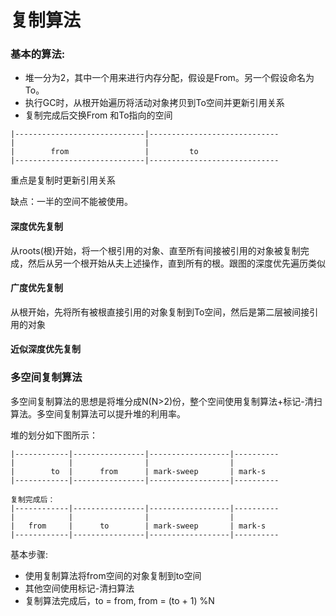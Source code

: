 # 复制算法



### 基本的算法:

* 堆一分为2，其中一个用来进行内存分配，假设是From。另一个假设命名为To。
* 执行GC时，从根开始遍历将活动对象拷贝到To空间并更新引用关系
* 复制完成后交换From 和To指向的空间

~~~
|-----------------------------|-----------------------------
|							  |				
|	     from				  |			to 	
|-----------------------------|-----------------------------
~~~

重点是复制时更新引用关系

缺点：一半的空间不能被使用。

#### 深度优先复制

从roots(根)开始，将一个根引用的对象、直至所有间接被引用的对象被复制完成，然后从另一个根开始从夫上述操作，直到所有的根。跟图的深度优先遍历类似

#### 广度优先复制

从根开始，先将所有被根直接引用的对象复制到To空间，然后是第二层被间接引用的对象



#### 近似深度优先复制

### 多空间复制算法

多空间复制算法的思想是将堆分成N(N>2)份，整个空间使用复制算法+标记-清扫算法。多空间复制算法可以提升堆的利用率。

堆的划分如下图所示：

~~~
|------------|----------------|------------------|----------
|			 |			  	  |					 |
|	     to  |		from	  |	mark-sweep		 | mark-s
|------------|----------------|------------------|----------

复制完成后：
|------------|----------------|------------------|----------
|			 |			  	  |					 |
|	from     |		to		  |	mark-sweep		 | mark-s
|------------|----------------|------------------|----------

~~~

基本步骤:

* 使用复制算法将from空间的对象复制到to空间
* 其他空间使用标记-清扫算法
* 复制算法完成后，to = from, from = (to + 1) %N

